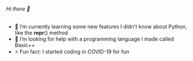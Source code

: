 ###### Hi there 👋

- 🌱 I’m currently learning some new features I didn't know about Python, like the __repr__() method
- 🤔 I’m looking for help with a programming language I made called Basic++
- ⚡ Fun fact: I started coding in COVID-19 for fun
